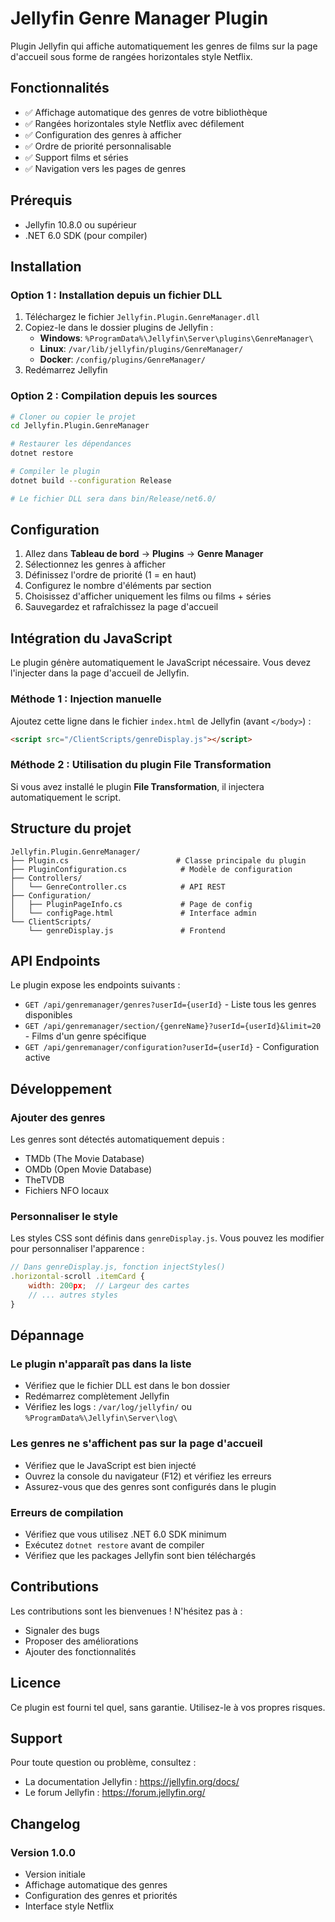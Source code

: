 # Jellyfin Genre Manager Plugin

Plugin Jellyfin qui affiche automatiquement les genres de films sur la page d'accueil sous forme de rangées horizontales style Netflix.

## Fonctionnalités

- ✅ Affichage automatique des genres de votre bibliothèque
- ✅ Rangées horizontales style Netflix avec défilement
- ✅ Configuration des genres à afficher
- ✅ Ordre de priorité personnalisable
- ✅ Support films et séries
- ✅ Navigation vers les pages de genres

## Prérequis

- Jellyfin 10.8.0 ou supérieur
- .NET 6.0 SDK (pour compiler)

## Installation

### Option 1 : Installation depuis un fichier DLL

1. Téléchargez le fichier `Jellyfin.Plugin.GenreManager.dll`
2. Copiez-le dans le dossier plugins de Jellyfin :
   - **Windows**: `%ProgramData%\Jellyfin\Server\plugins\GenreManager\`
   - **Linux**: `/var/lib/jellyfin/plugins/GenreManager/`
   - **Docker**: `/config/plugins/GenreManager/`
3. Redémarrez Jellyfin

### Option 2 : Compilation depuis les sources

```bash
# Cloner ou copier le projet
cd Jellyfin.Plugin.GenreManager

# Restaurer les dépendances
dotnet restore

# Compiler le plugin
dotnet build --configuration Release

# Le fichier DLL sera dans bin/Release/net6.0/
```

## Configuration

1. Allez dans **Tableau de bord** → **Plugins** → **Genre Manager**
2. Sélectionnez les genres à afficher
3. Définissez l'ordre de priorité (1 = en haut)
4. Configurez le nombre d'éléments par section
5. Choisissez d'afficher uniquement les films ou films + séries
6. Sauvegardez et rafraîchissez la page d'accueil

## Intégration du JavaScript

Le plugin génère automatiquement le JavaScript nécessaire. Vous devez l'injecter dans la page d'accueil de Jellyfin.

### Méthode 1 : Injection manuelle

Ajoutez cette ligne dans le fichier `index.html` de Jellyfin (avant `</body>`) :

```html
<script src="/ClientScripts/genreDisplay.js"></script>
```

### Méthode 2 : Utilisation du plugin File Transformation

Si vous avez installé le plugin **File Transformation**, il injectera automatiquement le script.

## Structure du projet

```
Jellyfin.Plugin.GenreManager/
├── Plugin.cs                        # Classe principale du plugin
├── PluginConfiguration.cs            # Modèle de configuration
├── Controllers/
│   └── GenreController.cs            # API REST
├── Configuration/
│   ├── PluginPageInfo.cs             # Page de config
│   └── configPage.html               # Interface admin
└── ClientScripts/
    └── genreDisplay.js               # Frontend
```

## API Endpoints

Le plugin expose les endpoints suivants :

- `GET /api/genremanager/genres?userId={userId}` - Liste tous les genres disponibles
- `GET /api/genremanager/section/{genreName}?userId={userId}&limit=20` - Films d'un genre spécifique
- `GET /api/genremanager/configuration?userId={userId}` - Configuration active

## Développement

### Ajouter des genres

Les genres sont détectés automatiquement depuis :
- TMDb (The Movie Database)
- OMDb (Open Movie Database)
- TheTVDB
- Fichiers NFO locaux

### Personnaliser le style

Les styles CSS sont définis dans `genreDisplay.js`. Vous pouvez les modifier pour personnaliser l'apparence :

```javascript
// Dans genreDisplay.js, fonction injectStyles()
.horizontal-scroll .itemCard {
    width: 200px;  // Largeur des cartes
    // ... autres styles
}
```

## Dépannage

### Le plugin n'apparaît pas dans la liste

- Vérifiez que le fichier DLL est dans le bon dossier
- Redémarrez complètement Jellyfin
- Vérifiez les logs : `/var/log/jellyfin/` ou `%ProgramData%\Jellyfin\Server\log\`

### Les genres ne s'affichent pas sur la page d'accueil

- Vérifiez que le JavaScript est bien injecté
- Ouvrez la console du navigateur (F12) et vérifiez les erreurs
- Assurez-vous que des genres sont configurés dans le plugin

### Erreurs de compilation

- Vérifiez que vous utilisez .NET 6.0 SDK minimum
- Exécutez `dotnet restore` avant de compiler
- Vérifiez que les packages Jellyfin sont bien téléchargés

## Contributions

Les contributions sont les bienvenues ! N'hésitez pas à :
- Signaler des bugs
- Proposer des améliorations
- Ajouter des fonctionnalités

## Licence

Ce plugin est fourni tel quel, sans garantie. Utilisez-le à vos propres risques.

## Support

Pour toute question ou problème, consultez :
- La documentation Jellyfin : https://jellyfin.org/docs/
- Le forum Jellyfin : https://forum.jellyfin.org/

## Changelog

### Version 1.0.0
- Version initiale
- Affichage automatique des genres
- Configuration des genres et priorités
- Interface style Netflix
